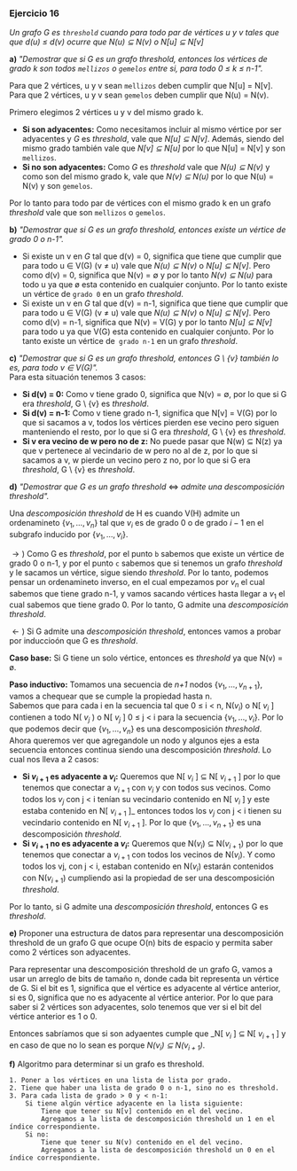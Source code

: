 ### Ejercicio 16

_Un grafo G es `threshold` cuando para todo par de vértices u y v tales que que d(u) ≤ d(v) ocurre que _N(u) ⊆ N(v)_ o _N[u] ⊆ N[v]__

**a)** _"Demostrar que si G es un grafo threshold, entonces los vértices de grado k son todos `mellizos` o `gemelos` entre si, para todo 0 ≤ k ≤ n-1"._

Para que 2 vértices, u y v sean `mellizos` deben cumplir que N[u] = N[v].\
Para que 2 vértices, u y v sean `gemelos` deben cumplir que N(u) = N(v).

Primero elegimos 2 vértices u y v del mismo grado k.
- **Si son adyacentes:** Como necesitamos incluir al mismo vértice por ser adyacentes y _G_ es _threshold_, vale que _N[u] ⊆ N[v]_. Además, siendo del mismo grado también vale que _N[v] ⊆ N[u]_ por lo que N[u] = N[v] y son `mellizos`.
- **Si no son adyacentes:** Como _G_ es _threshold_ vale que _N(u) ⊆ N(v)_ y como son del mismo grado k, vale que _N(v) ⊆ N(u)_ por lo que N(u) = N(v) y son `gemelos`.

Por lo tanto para todo par de vértices con el mismo grado k en un grafo _threshold_ vale que son `mellizos` o `gemelos`.

**b)** _"Demostrar que si G es un grafo threshold, entonces existe un vértice de grado 0 o n-1"._

- Si existe un v en _G_ tal que d(v) = 0, significa que tiene que cumplir que para todo u ∈ V(G) (v ≠ u) vale que _N(u) ⊆ N(v)_ o _N[u] ⊆ N[v]_. Pero como d(v) = 0, significa que N(v) = ∅ y por lo tanto _N(v) ⊆ N(u)_ para todo u ya que ø esta contenido en cualquier conjunto. Por lo tanto existe un vértice de `grado 0` en un grafo _threshold_.
- Si existe un v en _G_ tal que d(v) = n-1, significa que tiene que cumplir que para todo u ∈ V(G) (v ≠ u) vale que _N(u) ⊆ N(v)_ o _N[u] ⊆ N[v]_. Pero como d(v) = n-1, significa que N(v) = V(G) y por lo tanto _N[u] ⊆ N[v]_ para todo u ya que V(G) esta contenido en cualquier conjunto. Por lo tanto existe un vértice de` grado n-1` en un grafo _threshold_.

**c)** _"Demostrar que si G es un grafo threshold, entonces G \ {v} también lo es, para todo v ∈ V(G)"._\
Para esta situación tenemos 3 casos:
- **Si d(v) = 0:** Como v tiene grado 0, significa que N(v) = ∅, por lo que si G era _threshold_, G \ {v} es _threshold_.
- **Si d(v) = n-1:** Como v tiene grado n-1, significa que N[v] = V(G) por lo que si sacamos a v, todos los vértices pierden ese vecino pero siguen manteniendo el resto, por lo que si G era _threshold_, G \ {v} es _threshold_.
- **Si v era vecino de w pero no de z:** No puede pasar que N(w) ⊆ N(z) ya que v pertenece al vecindario de w pero no al de z, por lo que si sacamos a v, w pierde un vecino pero z no, por lo que si G era _threshold_, G \ {v} es _threshold_. 

**d)** _"Demostrar que G es un grafo threshold_ $\iff$ _admite una descomposición threshold"._

Una _descomposición threshold_ de H es cuando V(H) admite un ordenamineto $\{v_1,\dots,v_n\}$ tal que $v_i$ es de grado 0 o de grado $i-1$ en el subgrafo inducido por $\{v_1,\dots,v_i\}$.

$\rightarrow)$ Como G es _threshold_, por el punto `b` sabemos que existe un vértice de grado 0 o n-1, y por el punto `c` sabemos que si tenemos un grafo _threshold_ y le sacamos un vértice, sigue siendo _threshold_. Por lo tanto, podemos pensar un ordenamineto inverso, en el cual empezamos por $v_n$ el cual sabemos que tiene grado n-1, y vamos sacando vértices hasta llegar a $v_1$ el cual sabemos que tiene grado 0. Por lo tanto, G admite una _descomposición threshold_.

$\leftarrow)$ Si G admite una _descomposición threshold_, entonces vamos a probar por induccioón que G es _threshold_.

**Caso base:** Si G tiene un solo vértice, entonces es _threshold_ ya que N(v) = ø.

**Paso inductivo:** Tomamos una secuencia de _n+1_ nodos $\{v_1,\dots,v_{n+1}\}$, vamos a chequear que se cumple la propiedad hasta n.\
Sabemos que para cada i en la secuencia tal que 0 ≤ i < n, N($v_i$) o N[ $v_i$ ] contienen a todo N( $v_j$ ) o N[ $v_j$ ] 0 ≤ j < i para la secuencia $\{v_1,\dots,v_i\}$. Por lo que podemos decir que $\{v_1,\dots,v_n\}$ es una descomposición _threshold_.\
Ahora queremos ver que agregandole un nodo y algunos ejes a esta secuencia entonces continua siendo una descomposición _threshold_. Lo cual nos lleva a 2 casos:
- **Si $v_{i+1}$ es adyacente a $v_i$:** Queremos que N[ $v_i$ ] ⊆ N[ $v_{i+1}$ ] por lo que tenemos que conectar a $v_{i+1}$ con $v_i$ y con todos sus vecinos. Como todos los $v_j$ con j < i tenían su vecindario contenido en N[ $v_i$ ] y este estaba contenido en N[ $v_{i+1}$ ]_ entonces todos los $v_j$ con j < i tienen su vecindario contenido en N[ $v_{i+1}$ ]. Por lo que $\{v_1,\dots,v_{n+1}\}$ es una descomposición _threshold_.
- **Si $v_{i+1}$ no es adyacente a $v_i$:** Queremos que N($v_i$) ⊆ N($v_{i+1}$) por lo que tenemos que conectar a $v_{i+1}$ con todos los vecinos de N($v_i$). Y como todos los vj, con j < i, estaban contenido en N($v_i$) estarán contenidos con N($v_{i+1}$) cumpliendo asi la propiedad de ser una descomposición _threshold_. 

Por lo tanto, si G admite una _descomposición threshold_, entonces G es _threshold_.

**e)** Proponer una estructura de datos para representar una descomposición threshold de un grafo G que ocupe O(n) bits de espacio y permita saber como 2 vértices son adyacentes.

Para representar una descomposición threshold de un grafo G, vamos a usar un arreglo de bits de tamaño n, donde cada bit representa un vértice de G. Si el bit es 1, significa que el vértice es adyacente al vértice anterior, si es 0, significa que no es adyacente al vértice anterior. Por lo que para saber si 2 vértices son adyacentes, solo tenemos que ver si el bit del vértice anterior es 1 o 0.

Entonces sabríamos que si son adyaentes cumple que _N[ $v_i$ ] ⊆ N[ $v_{i+1}$ ] y en caso de que no lo sean es porque _N($v_i$) ⊆ N($v_{i+1}$)_.

**f)** Algoritmo para determinar si un grafo es threshold.

```
1. Poner a los vértices en una lista de lista por grado.
2. Tiene que haber una lista de grado 0 o n-1, sino no es threshold.
3. Para cada lista de grado > 0 y < n-1:
    Si tiene algún vértice adyacente en la lista siguiente:
        Tiene que tener su N[v] contenido en el del vecino.
        Agregamos a la lista de descomposición threshold un 1 en el índice correspondiente.
    Si no:
        Tiene que tener su N(v) contenido en el del vecino.
        Agregamos a la lista de descomposición threshold un 0 en el índice correspondiente.
```